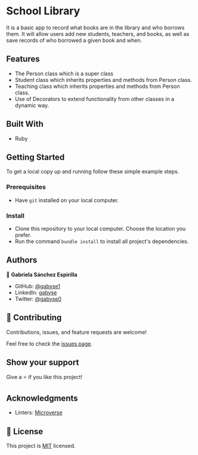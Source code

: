# School Library
It is a basic app to record what books are in the library and who borrows them. It will allow users add new students, teachers, and books, as well as save records of who borrowed a given book and when.


## Features

- The Person class which is a super class
- Student class which inherits properties and methods from Person class.
- Teaching class which inherits properties and methods from Person class.
- Use of Decorators to extend functionality from other classes in a dynamic way.


## Built With

- Ruby


## Getting Started


To get a local copy up and running follow these simple example steps.

### Prerequisites

- Have `git` installed on your local computer.

### Install

- Clone this repository to your local computer. Choose the location you prefer.
- Run the command `bundle install` to install all project's dependencies.


## Authors

👤 **Gabriela Sánchez Espirilla**

- GitHub: [@gabyse1](https://github.com/gabyse1)
- LinkedIn: [gabyse](https://www.linkedin.com/in/gabyse/)
- Twitter: [@gabyse0](https://twitter.com/gabyse0)


## 🤝 Contributing

Contributions, issues, and feature requests are welcome!

Feel free to check the [issues page](../../issues/).


## Show your support

Give a ⭐️ if you like this project!


## Acknowledgments

- Linters: [Microverse](https://github.com/microverseinc/linters-config)


## 📝 License

This project is [MIT](./LICENSE) licensed.
